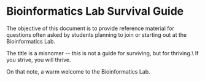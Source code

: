 # Bioinformatics Lab Survival Guide 

The objective of this document is to provide reference material for questions often asked by students planning to join or starting out at the Bioinformatics Lab.

The title is a misnomer -- this is not a guide for surviving, but for thriving.\\
If you strive, you will thrive. 

On that note, a warm welcome to the Bioinformatics Lab.

```{tableofcontents}
```
